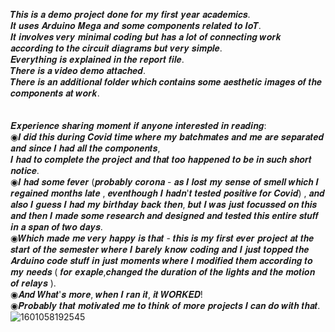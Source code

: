 𝑻𝒉𝒊𝒔 𝒊𝒔 𝒂 𝒅𝒆𝒎𝒐 𝒑𝒓𝒐𝒋𝒆𝒄𝒕 𝒅𝒐𝒏𝒆 𝒇𝒐𝒓 𝒎𝒚 𝒇𝒊𝒓𝒔𝒕 𝒚𝒆𝒂𝒓 𝒂𝒄𝒂𝒅𝒆𝒎𝒊𝒄𝒔. <br>
𝑰𝒕 𝒖𝒔𝒆𝒔 𝑨𝒓𝒅𝒖𝒊𝒏𝒐 𝑴𝒆𝒈𝒂 𝒂𝒏𝒅 𝒔𝒐𝒎𝒆 𝒄𝒐𝒎𝒑𝒐𝒏𝒆𝒏𝒕𝒔 𝒓𝒆𝒍𝒂𝒕𝒆𝒅 𝒕𝒐 𝑰𝒐𝑻.<br>
𝑰𝒕 𝒊𝒏𝒗𝒐𝒍𝒗𝒆𝒔 𝒗𝒆𝒓𝒚 𝒎𝒊𝒏𝒊𝒎𝒂𝒍 𝒄𝒐𝒅𝒊𝒏𝒈 𝒃𝒖𝒕 𝒉𝒂𝒔 𝒂 𝒍𝒐𝒕 𝒐𝒇 𝒄𝒐𝒏𝒏𝒆𝒄𝒕𝒊𝒏𝒈 𝒘𝒐𝒓𝒌 𝒂𝒄𝒄𝒐𝒓𝒅𝒊𝒏𝒈 𝒕𝒐 𝒕𝒉𝒆 𝒄𝒊𝒓𝒄𝒖𝒊𝒕 𝒅𝒊𝒂𝒈𝒓𝒂𝒎𝒔 𝒃𝒖𝒕 𝒗𝒆𝒓𝒚 𝒔𝒊𝒎𝒑𝒍𝒆.<br>
𝑬𝒗𝒆𝒓𝒚𝒕𝒉𝒊𝒏𝒈 𝒊𝒔 𝒆𝒙𝒑𝒍𝒂𝒊𝒏𝒆𝒅 𝒊𝒏 𝒕𝒉𝒆 𝒓𝒆𝒑𝒐𝒓𝒕 𝒇𝒊𝒍𝒆.<br>
𝑻𝒉𝒆𝒓𝒆 𝒊𝒔 𝒂 𝒗𝒊𝒅𝒆𝒐 𝒅𝒆𝒎𝒐 𝒂𝒕𝒕𝒂𝒄𝒉𝒆𝒅.<br>
𝑻𝒉𝒆𝒓𝒆 𝒊𝒔 𝒂𝒏 𝒂𝒅𝒅𝒊𝒕𝒊𝒐𝒏𝒂𝒍 𝒇𝒐𝒍𝒅𝒆𝒓 𝒘𝒉𝒊𝒄𝒉 𝒄𝒐𝒏𝒕𝒂𝒊𝒏𝒔 𝒔𝒐𝒎𝒆 𝒂𝒆𝒔𝒕𝒉𝒆𝒕𝒊𝒄 𝒊𝒎𝒂𝒈𝒆𝒔 𝒐𝒇 𝒕𝒉𝒆 𝒄𝒐𝒎𝒑𝒐𝒏𝒆𝒏𝒕𝒔 𝒂𝒕 𝒘𝒐𝒓𝒌.  <br><br><br>
𝑬𝒙𝒑𝒆𝒓𝒊𝒆𝒏𝒄𝒆 𝒔𝒉𝒂𝒓𝒊𝒏𝒈 𝒎𝒐𝒎𝒆𝒏𝒕 𝒊𝒇 𝒂𝒏𝒚𝒐𝒏𝒆 𝒊𝒏𝒕𝒆𝒓𝒆𝒔𝒕𝒆𝒅 𝒊𝒏 𝒓𝒆𝒂𝒅𝒊𝒏𝒈: <br>
◉𝑰 𝒅𝒊𝒅 𝒕𝒉𝒊𝒔 𝒅𝒖𝒓𝒊𝒏𝒈 𝑪𝒐𝒗𝒊𝒅 𝒕𝒊𝒎𝒆 𝒘𝒉𝒆𝒓𝒆 𝒎𝒚 𝒃𝒂𝒕𝒄𝒉𝒎𝒂𝒕𝒆𝒔 𝒂𝒏𝒅 𝒎𝒆 𝒂𝒓𝒆 𝒔𝒆𝒑𝒂𝒓𝒂𝒕𝒆𝒅 𝒂𝒏𝒅 𝒔𝒊𝒏𝒄𝒆 𝑰 𝒉𝒂𝒅 𝒂𝒍𝒍 𝒕𝒉𝒆 𝒄𝒐𝒎𝒑𝒐𝒏𝒆𝒏𝒕𝒔,<br>
𝑰 𝒉𝒂𝒅 𝒕𝒐 𝒄𝒐𝒎𝒑𝒍𝒆𝒕𝒆 𝒕𝒉𝒆 𝒑𝒓𝒐𝒋𝒆𝒄𝒕 𝒂𝒏𝒅 𝒕𝒉𝒂𝒕 𝒕𝒐𝒐 𝒉𝒂𝒑𝒑𝒆𝒏𝒆𝒅 𝒕𝒐 𝒃𝒆 𝒊𝒏 𝒔𝒖𝒄𝒉 𝒔𝒉𝒐𝒓𝒕 𝒏𝒐𝒕𝒊𝒄𝒆.<br>
◉𝑰 𝒉𝒂𝒅 𝒔𝒐𝒎𝒆 𝒇𝒆𝒗𝒆𝒓 (𝒑𝒓𝒐𝒃𝒂𝒃𝒍𝒚 𝒄𝒐𝒓𝒐𝒏𝒂 - 𝒂𝒔 𝑰 𝒍𝒐𝒔𝒕 𝒎𝒚 𝒔𝒆𝒏𝒔𝒆 𝒐𝒇 𝒔𝒎𝒆𝒍𝒍 𝒘𝒉𝒊𝒄𝒉 𝑰 𝒓𝒆𝒈𝒂𝒊𝒏𝒆𝒅 𝒎𝒐𝒏𝒕𝒉𝒔 𝒍𝒂𝒕𝒆
,  𝒆𝒗𝒆𝒏𝒕𝒉𝒐𝒖𝒈𝒉 𝑰 𝒉𝒂𝒅𝒏'𝒕 𝒕𝒆𝒔𝒕𝒆𝒅 𝒑𝒐𝒔𝒊𝒕𝒊𝒗𝒆 𝒇𝒐𝒓 𝑪𝒐𝒗𝒊𝒅) , 𝒂𝒏𝒅 𝒂𝒍𝒔𝒐 𝑰 𝒈𝒖𝒆𝒔𝒔 𝑰 𝒉𝒂𝒅 𝒎𝒚 𝒃𝒊𝒓𝒕𝒉𝒅𝒂𝒚 𝒃𝒂𝒄𝒌 𝒕𝒉𝒆𝒏,
𝒃𝒖𝒕  𝑰 𝒘𝒂𝒔 𝒋𝒖𝒔𝒕 𝒇𝒐𝒄𝒖𝒔𝒔𝒆𝒅 𝒐𝒏 𝒕𝒉𝒊𝒔 𝒂𝒏𝒅 𝒕𝒉𝒆𝒏 𝑰 𝒎𝒂𝒅𝒆 𝒔𝒐𝒎𝒆 𝒓𝒆𝒔𝒆𝒂𝒓𝒄𝒉 𝒂𝒏𝒅 𝒅𝒆𝒔𝒊𝒈𝒏𝒆𝒅 𝒂𝒏𝒅 𝒕𝒆𝒔𝒕𝒆𝒅 𝒕𝒉𝒊𝒔 
𝒆𝒏𝒕𝒊𝒓𝒆 𝒔𝒕𝒖𝒇𝒇 𝒊𝒏 𝒂 𝒔𝒑𝒂𝒏 𝒐𝒇 𝒕𝒘𝒐 𝒅𝒂𝒚𝒔.<br>
◉𝑾𝒉𝒊𝒄𝒉 𝒎𝒂𝒅𝒆 𝒎𝒆 𝒗𝒆𝒓𝒚 𝒉𝒂𝒑𝒑𝒚 𝒊𝒔 𝒕𝒉𝒂𝒕 - 𝒕𝒉𝒊𝒔 𝒊𝒔 𝒎𝒚 𝒇𝒊𝒓𝒔𝒕 𝒆𝒗𝒆𝒓 𝒑𝒓𝒐𝒋𝒆𝒄𝒕 𝒂𝒕 𝒕𝒉𝒆 𝒔𝒕𝒂𝒓𝒕 𝒐𝒇 𝒕𝒉𝒆 𝒔𝒆𝒎𝒆𝒔𝒕𝒆𝒓 
𝒘𝒉𝒆𝒓𝒆 𝑰 𝒃𝒂𝒓𝒆𝒍𝒚 𝒌𝒏𝒐𝒘 𝒄𝒐𝒅𝒊𝒏𝒈 𝒂𝒏𝒅 𝑰 𝒋𝒖𝒔𝒕 𝒕𝒐𝒑𝒑𝒆𝒅 𝒕𝒉𝒆 𝑨𝒓𝒅𝒖𝒊𝒏𝒐 𝒄𝒐𝒅𝒆 𝒔𝒕𝒖𝒇𝒇 𝒊𝒏 𝒋𝒖𝒔𝒕 𝒎𝒐𝒎𝒆𝒏𝒕𝒔 
𝒘𝒉𝒆𝒓𝒆 𝑰 𝒎𝒐𝒅𝒊𝒇𝒊𝒆𝒅 𝒕𝒉𝒆𝒎 𝒂𝒄𝒄𝒐𝒓𝒅𝒊𝒏𝒈 𝒕𝒐 𝒎𝒚 𝒏𝒆𝒆𝒅𝒔 ( 𝒇𝒐𝒓 𝒆𝒙𝒂𝒑𝒍𝒆,𝒄𝒉𝒂𝒏𝒈𝒆𝒅 𝒕𝒉𝒆 𝒅𝒖𝒓𝒂𝒕𝒊𝒐𝒏 𝒐𝒇 𝒕𝒉𝒆 𝒍𝒊𝒈𝒉𝒕𝒔 
𝒂𝒏𝒅 𝒕𝒉𝒆 𝒎𝒐𝒕𝒊𝒐𝒏 𝒐𝒇 𝒓𝒆𝒍𝒂𝒚𝒔 ).
<br> 
◉𝑨𝒏𝒅 𝑾𝒉𝒂𝒕'𝒔 𝒎𝒐𝒓𝒆, 𝒘𝒉𝒆𝒏 𝑰 𝒓𝒂𝒏 𝒊𝒕, 𝒊𝒕 𝑾𝑶𝑹𝑲𝑬𝑫! <br>
◉𝑷𝒓𝒐𝒃𝒂𝒃𝒍𝒚 𝒕𝒉𝒂𝒕 𝒎𝒐𝒕𝒊𝒗𝒂𝒕𝒆𝒅 𝒎𝒆 𝒕𝒐 𝒕𝒉𝒊𝒏𝒌 𝒐𝒇 𝒎𝒐𝒓𝒆 𝒑𝒓𝒐𝒋𝒆𝒄𝒕𝒔 𝑰 𝒄𝒂𝒏 𝒅𝒐 𝒘𝒊𝒕𝒉 𝒕𝒉𝒂𝒕.
![1601058192545](https://user-images.githubusercontent.com/80874249/219881496-6b3a7361-8a01-4d45-9e17-c03ed8704086.png)
